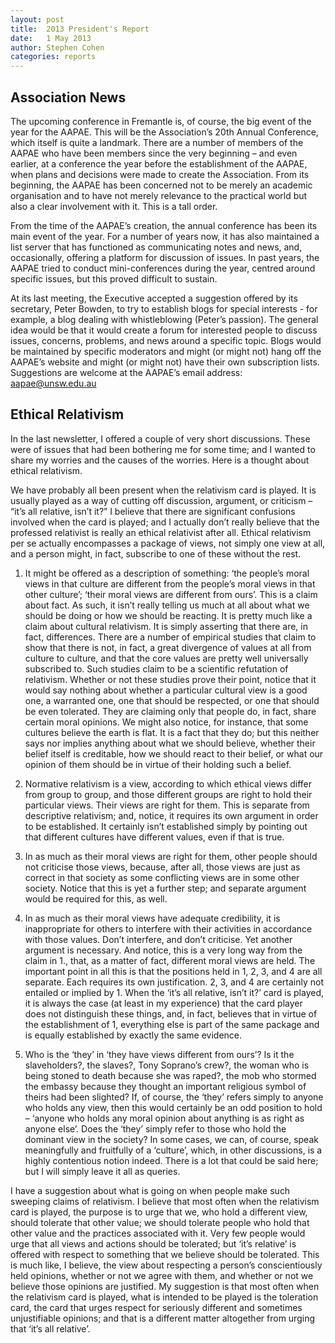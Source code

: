 ```yaml
---
layout: post
title:  2013 President's Report
date:   1 May 2013
author: Stephen Cohen 
categories: reports
---
```


## Association News

The upcoming conference in Fremantle is, of course, the big event of the year for the AAPAE. This will be the Association’s 20th Annual Conference, which itself is quite a landmark. There are a number of members of the AAPAE who have been members since the very beginning – and even earlier, at a conference the year before the establishment of the AAPAE, when plans and decisions were made to create the Association. From its beginning, the AAPAE has been concerned not to be merely an academic organisation and to have not merely relevance to the practical world but also a clear involvement with it. This is a tall order. 

From the time of the AAPAE’s creation, the annual conference has been its main event of the year. For a number of years now, it has also maintained a list server that has functioned as communicating notes and news, and, occasionally, offering a platform for discussion of issues. In past years, the AAPAE tried to conduct mini-conferences during the year, centred around specific issues, but this proved difficult to sustain. 

At its last meeting, the Executive accepted a suggestion offered by its secretary, Peter Bowden, to try to establish blogs for special interests - for example, a blog dealing with whistleblowing (Peter’s passion). The general idea would be that it would create a forum for interested people to discuss issues, concerns, problems, and news around a specific topic. Blogs would be maintained by specific moderators and might (or might not) hang off the AAPAE’s website and might (or might not) have their own subscription lists. Suggestions are welcome at the AAPAE’s email address:  
aapae@unsw.edu.au 

## Ethical Relativism

In the last newsletter, I offered a couple of very short discussions. These were of issues that had been bothering me for some time; and I wanted to share my worries and the causes of the worries. Here is a thought about ethical relativism.

We have probably all been present when the relativism card is played. It is usually played as a way of cutting off discussion, argument, or criticism – “it’s all relative, isn’t it?”  I believe that there are significant confusions involved when the card is played; and I actually don’t really believe that the professed relativist is really an ethical relativist after all. Ethical relativism per se actually encompasses a package of views, not simply one view at all, and a person might, in fact, subscribe to one of these without the rest.

1. It might be offered as a description of something:  ‘the people’s moral views in that culture are different from the people’s moral views in that other culture’; ‘their moral views are different from ours’. This is a claim about fact. As such, it isn’t really telling us much at all about what we should be doing or how we should be reacting. It is pretty much like a claim about cultural relativism. It is simply asserting that there are, in fact, differences. There are a number of empirical studies that claim to show that there is not, in fact, a great divergence of values at all from culture to culture, and that the core values are pretty well universally subscribed to. Such studies claim to be a scientific refutation of relativism. Whether or not these studies prove their point, notice that it would say nothing about whether a particular cultural view is a good one, a warranted one, one that should be respected, or one that should be even tolerated. They are claiming only that people do, in fact, share certain moral opinions. We might also notice, for instance, that some cultures believe the earth is flat. It is a fact that they do; but this neither says nor implies anything about what we should believe, whether their belief itself is creditable, how we should react to their belief, or what our opinion of them should be in virtue of their holding such a belief. 

2. Normative relativism is a view, according to which ethical views differ from group to group, and those different groups are right to hold their particular views. Their views are right for them. This is separate from descriptive relativism; and, notice, it requires its own argument in order to be established. It certainly isn’t established simply by pointing out that different cultures have different values, even if that is true. 

3. In as much as their moral views are right for them, other people should not criticise those views, because, after all, those views are just as correct in that society as some conflicting views are in some other society. Notice that this is yet a further step; and separate argument would be required for this, as well. 

4. In as much as their moral views have adequate credibility, it is inappropriate for others to interfere with their activities in accordance with those values. Don’t interfere, and don’t criticise. Yet another argument is necessary. And notice, this is a very long way from the claim in 1., that, as a matter of fact, different moral views are held. 
The important point in all this is that the positions held in 1, 2, 3, and 4 are all separate. Each requires its own justification. 2, 3, and 4 are certainly not entailed or implied by 1. When the ‘it’s all relative, isn’t it?’ card is played, it is always the case (at least in my experience) that the card player does not distinguish these things, and, in fact, believes that in virtue of the establishment of 1, everything else is part of the same package and is equally established by exactly the same evidence. 

5. Who is the ‘they’ in ‘they have views different from ours’?  Is it the slaveholders?, the slaves?, Tony Soprano’s crew?, the woman who is being stoned to death because she was raped?, the mob who stormed the embassy because they thought an important religious symbol of theirs had been slighted?  If, of course, the ‘they’ refers simply to anyone who holds any view, then this would certainly be an odd position to hold – 
‘anyone who holds any moral opinion about anything is as right as anyone else’. Does the ‘they’ simply refer to those who hold the dominant view in the society?  In some cases, we can, of course, speak meaningfully and fruitfully of a ‘culture’, which, in other discussions, is a highly contentious notion indeed. There is a lot that could be said here; but I will simply leave it all as queries. 

I have a suggestion about what is going on when people make such sweeping claims of relativism. I believe that most often when the relativism card is played, the purpose is to urge that we, who hold a different view, should tolerate that other value; we should tolerate people who hold that other value and the practices associated with it. Very few people would urge that all views and actions should be tolerated; but ‘it’s relative’ is offered with respect to something that we believe should be tolerated. This is much like, I believe, the view about respecting a person’s conscientiously held opinions, whether or not we agree with them, and whether or not we believe those opinions are justified. My suggestion is that most often when the relativism card is played, what is intended to be played is the toleration card, the card that urges respect for seriously different and sometimes unjustifiable opinions; and that is a different matter altogether from urging that ‘it’s all relative’. 
